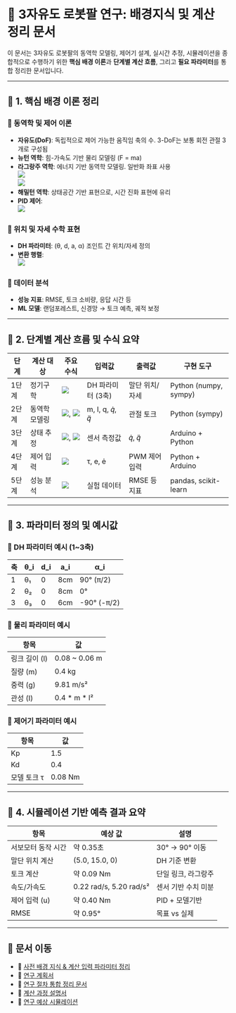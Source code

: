 # 📘 3자유도 로봇팔 연구: 배경지식 및 계산 정리 문서

이 문서는 3자유도 로봇팔의 동역학 모델링, 제어기 설계, 실시간 추정, 시뮬레이션을 종합적으로 수행하기 위한 **핵심 배경 이론**과 **단계별 계산 흐름**, 그리고 **필요 파라미터**를 통합 정리한 문서입니다.

---

## 🧠 1. 핵심 배경 이론 정리

### 📌 동역학 및 제어 이론
- **자유도(DoF)**: 독립적으로 제어 가능한 움직임 축의 수. 3-DoF는 보통 회전 관절 3개로 구성됨
- **뉴턴 역학**: 힘-가속도 기반 물리 모델링 (F = ma)
- **라그랑주 역학**: 에너지 기반 동역학 모델링. 일반화 좌표 사용  
  ![](https://latex.codecogs.com/svg.image?L%20%3D%20T%20-%20V)  
  ![](https://latex.codecogs.com/svg.image?\tau_i%20%3D%20\frac{d}{dt}\left(\frac{\partial%20L}{\partial%20\dot{q}_i}\right)%20-%20\frac{\partial%20L}{\partial%20q_i})
- **해밀턴 역학**: 상태공간 기반 표현으로, 시간 진화 표현에 유리
- **PID 제어**:  
  ![](https://latex.codecogs.com/svg.image?u%20%3D%20\tau%20%2B%20K_p%20e%20%2B%20K_d%20\dot{e})

### 📌 위치 및 자세 수학 표현
- **DH 파라미터**: (θ, d, a, α) 조인트 간 위치/자세 정의
- **변환 행렬**:  
  ![](https://latex.codecogs.com/svg.image?T_i%20%3D%20R_z(\theta_i)%20\cdot%20T_z(d_i)%20\cdot%20T_x(a_i)%20\cdot%20R_x(\alpha_i))

### 📌 데이터 분석
- **성능 지표**: RMSE, 토크 소비량, 응답 시간 등
- **ML 모델**: 랜덤포레스트, 신경망 → 토크 예측, 궤적 보정

---

## 🧮 2. 단계별 계산 흐름 및 수식 요약

| 단계 | 계산 대상 | 주요 수식 | 입력값 | 출력값 | 구현 도구 |
|------|------------|------------|---------|----------|------------|
| 1단계 | 정기구학 | ![](https://latex.codecogs.com/svg.image?T_i%20%3D%20R_z(\theta_i)T_z(d_i)T_x(a_i)R_x(\alpha_i)) | DH 파라미터 (3축) | 말단 위치/자세 | Python (numpy, sympy) |
| 2단계 | 동역학 모델링 | ![](https://latex.codecogs.com/svg.image?L%20%3D%20T%20-%20V), ![](https://latex.codecogs.com/svg.image?\tau%20=%20\frac{d}{dt}(\frac{\partial%20L}{\partial%20\dot{q}})-\frac{\partial%20L}{\partial%20q}) | m, I, q, 𝑞̇, 𝑞̈ | 관절 토크 | Python (sympy) |
| 3단계 | 상태 추정 | ![](https://latex.codecogs.com/svg.image?\dot{q}_i%20=%20\frac{q(t)-q(t-\Delta%20t)}{\Delta%20t}), ![](https://latex.codecogs.com/svg.image?\ddot{q}_i%20=%20\frac{\dot{q}(t)-\dot{q}(t-\Delta%20t)}{\Delta%20t}) | 센서 측정값 | 𝑞̇, 𝑞̈ | Arduino + Python |
| 4단계 | 제어 입력 | ![](https://latex.codecogs.com/svg.image?u%20=%20\tau%20+%20K_p%20e%20+%20K_d%20\dot{e}) | τ, e, ė | PWM 제어 입력 | Python + Arduino |
| 5단계 | 성능 분석 | ![](https://latex.codecogs.com/svg.image?RMSE%20=%20\sqrt{\frac{1}{n}%20\sum(q_{target}-q_{actual})^2}) | 실험 데이터 | RMSE 등 지표 | pandas, scikit-learn |

---

## 🔧 3. 파라미터 정의 및 예시값

### 📍 DH 파라미터 예시 (1~3축)

| 축 | θ_i | d_i | a_i | α_i |
|----|-----|-----|-----|------|
| 1  | θ₁  | 0   | 8cm | 90° (π/2) |
| 2  | θ₂  | 0   | 8cm | 0°       |
| 3  | θ₃  | 0   | 6cm | -90° (-π/2) |

### 📍 물리 파라미터 예시

| 항목 | 값         |
|------|------------|
| 링크 길이 (l) | 0.08 ~ 0.06 m |
| 질량 (m)       | 0.4 kg |
| 중력 (g)       | 9.81 m/s² |
| 관성 (I)       | 0.4 * m * l² |

### 📍 제어기 파라미터 예시

| 항목        | 값      |
|-------------|----------|
| Kp          | 1.5      |
| Kd          | 0.4      |
| 모델 토크 τ | 0.08 Nm  |

---

## 🔬 4. 시뮬레이션 기반 예측 결과 요약

| 항목                 | 예상 값               | 설명 |
|----------------------|------------------------|------|
| 서보모터 동작 시간   | 약 0.35초             | 30° → 90° 이동 |
| 말단 위치 계산       | (5.0, 15.0, 0)         | DH 기준 변환 |
| 토크 계산            | 약 0.09 Nm            | 단일 링크, 라그랑주 |
| 속도/가속도          | 0.22 rad/s, 5.20 rad/s² | 센서 기반 수치 미분 |
| 제어 입력 (u)        | 약 0.40 Nm            | PID + 모델기반 |
| RMSE                 | 약 0.95°              | 목표 vs 실제 |

---

## 🔁 문서 이동

- 📄 [사전 배경 지식 & 계산 입력 파라미터 정리](pre-investigation.md)
- 🧪 [연구 계획서](research-docs.md)
- 📄 [연구 절차 통합 정리 문서](solution-guide.md)
- 🧪 [계산 과정 설명서](calculate.md)
- 📄 [연구 예상 시뮬레이션](simulation.md)
